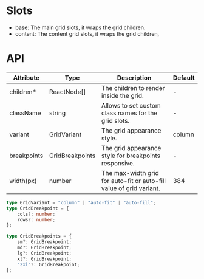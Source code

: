 # Slots

-   base: The main grid slots, it wraps the grid children.
-   content: The content grid slots, it wraps the grid children,

# API

| Attribute   | Type            | Description                                                         | Default |
| ----------- | --------------- | ------------------------------------------------------------------- | ------- |
| children\*  | ReactNode[]     | The children to render inside the grid.                             | -       |
| className   | string          | Allows to set custom class names for the grid slots.                | -       |
| variant     | GridVariant     | The grid appearance style.                                          | column  |
| breakpoints | GridBreakpoints | The grid appearance style for breakpoints responsive.               | -       |
| width(px)   | number          | The max-width grid for auto-fit or auto-fill value of grid variant. | 384     |

```typescript
type GridVariant = "column" | "auto-fit" | "auto-fill";
type GridBreakpoint = {
    cols?: number;
    rows?: number;
};

type GridBreakpoints = {
    sm?: GridBreakpoint;
    md?: GridBreakpoint;
    lg?: GridBreakpoint;
    xl?: GridBreakpoint;
    "2xl"?: GridBreakpoint;
};
```
